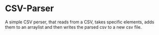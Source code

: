 # CSV-Parser
A simple CSV perser, that reads from a CSV, takes specific elements, adds them to an arraylist and then writes the parsed csv to a new csv file.
